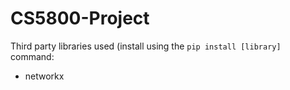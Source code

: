 # CS5800-Project

Third party libraries used (install using the `pip install [library]` command:
* networkx
